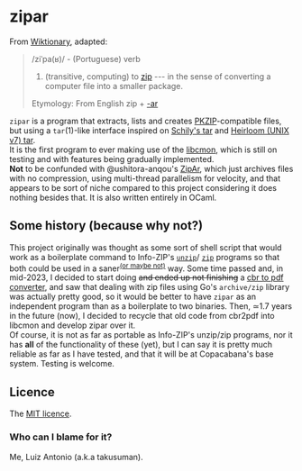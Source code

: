 # zipar

From [Wiktionary](https://en.wiktionary.org), adapted:
> /ziˈpa(ʁ)/ - (Portuguese) verb
> 1. (transitive, computing) to
> [zip](https://en.wiktionary.org/wiki/zip#English) --- in the sense of converting
> a computer file into a smaller package.
>
> Etymology: From English zip + [-ar](https://en.wiktionary.org/wiki/-ar#Etymology_1_7)

``zipar`` is a program that extracts, lists and creates
[PKZIP](https://support.pkware.com/pkzip/appnote)-compatible files, but using
a ``tar``(1)-like interface inspired on
[Schily's tar](https://cdrtools.sourceforge.net/old/private/man/star/star.1.html)
and [Heirloom (UNIX v7) tar](http://heirloom-ng.pindorama.net.br/manual/man1/tar.1.html).  
It is the first program to ever making use of the
[libcmon](https://pindorama.net.br/libcmon), which is still on testing and with
features being gradually implemented.  
**__Not__** to be confunded with @ushitora-anqou's
[ZipAr](https://github.com/ushitora-anqou/zipar), which just archives files
with no compression, using multi-thread parallelism for velocity, and that
appears to be sort of niche compared to this project considering it does
nothing besides that. It is also written entirely in OCaml.

## Some history (because why not?)

This project originally was thought as some sort of shell script that would work
as a boilerplate command to Info-ZIP's
[``unzip``](https://infozip.sourceforge.net/UnZip.html)/
[``zip``](https://infozip.sourceforge.net/Zip.html) programs so that both could
be used in a saner<sup><a href="https://xkcd.com/1168/"
target="_blank">(or maybe not)</a></sup> way. Some time passed and, in
mid-2023, I decided to start doing ~~and ended up not finishing~~ a [cbr to pdf
converter](https://github.com/takusuman/cbr2pdf), and saw that dealing with zip
files using Go's ``archive/zip`` library was actually pretty good, so it would
be better to have ``zipar`` as an independent program than as a boilerplate to
two binaries. Then, ≃1.7 years in the future (now), I decided to recycle that
old code from cbr2pdf into libcmon and develop zipar over it.  
Of course, it is not as far as portable as Info-ZIP's unzip/zip programs, nor it
has __all__ of the functionality of these (yet), but I can say it is pretty much
reliable as far as I have tested, and that it will be at Copacabana's base
system. Testing is welcome.

## Licence
The
[MIT licence](https://github.com/Projeto-Pindorama/libcmon?tab=License-1-ov-file).

### Who can I blame for it?
Me, Luiz Antonio (a.k.a takusuman).
